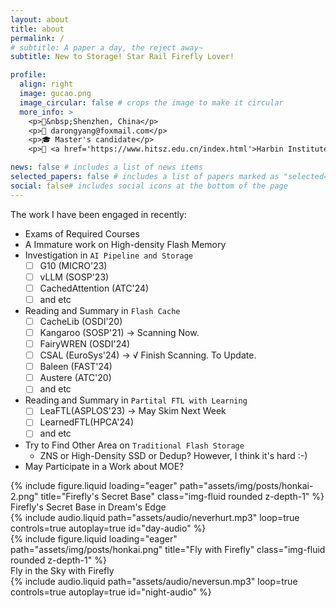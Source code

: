 ```yaml
---
layout: about
title: about
permalink: /
# subtitle: A paper a day, the reject away~
subtitle: New to Storage! Star Rail Firefly Lover!

profile:
  align: right
  image: gucao.png
  image_circular: false # crops the image to make it circular
  more_info: >
    <p>📍&nbsp;Shenzhen, China</p>
    <p>📧 darongyang@foxmail.com</p>
    <p>🎓 Master's candidate</p>
    <p>🏫 <a href='https://www.hitsz.edu.cn/index.html'>Harbin Institute of Technology, Shenzhen</a></p>

news: false # includes a list of news items
selected_papers: false # includes a list of papers marked as "selected={true}"
social: false# includes social icons at the bottom of the page
---
```


The work I have been engaged in recently:

- Exams of Required Courses
- A Immature work on High-density Flash Memory
- Investigation in `AI Pipeline and Storage`
  - [ ] G10 (MICRO'23)
  - [ ] vLLM (SOSP'23)
  - [ ] CachedAttention (ATC'24)
  - [ ] and etc
- Reading and Summary in `Flash Cache`
  - [ ] CacheLib (OSDI'20)
  - [ ] Kangaroo (SOSP'21) -> Scanning Now.
  - [ ] FairyWREN (OSDI'24)
  - [ ] CSAL (EuroSys'24) -> √ Finish Scanning. To Update.
  - [ ] Baleen (FAST'24)
  - [ ] Austere (ATC'20)
  - [ ] and etc
- Reading and Summary in `Partital FTL with Learning`
  - [ ] LeaFTL(ASPLOS'23) -> May Skim Next Week
  - [ ] LearnedFTL(HPCA'24)
  - [ ] and etc
- Try to Find Other Area on `Traditional Flash Storage`
  - ZNS or High-Density SSD or Dedup? However, I think it's hard :-)
- May Participate in a Work about MOE?

<div class="row mt-3 day-content">
    <div class="col-sm mt-3 mt-md-0">
        {% include figure.liquid loading="eager" path="assets/img/posts/honkai-2.png" title="Firefly's Secret Base" class="img-fluid rounded z-depth-1" %}
        <div class="caption">
            Firefly's Secret Base in Dream's Edge
        </div>
    </div>
</div>


<div class="row mt-3 day-content">
    <div class="col-sm mt-3 mt-md-0">
        {% include audio.liquid path="assets/audio/neverhurt.mp3" loop=true controls=true autoplay=true id="day-audio" %}
    </div>
</div>

<div class="row mt-3 night-content">
    <div class="col-sm mt-3 mt-md-0">
        {% include figure.liquid loading="eager" path="assets/img/posts/honkai.png" title="Fly with Firefly" class="img-fluid rounded z-depth-1" %}
        <div class="caption">
            Fly in the Sky with Firefly
        </div>
    </div>
</div>

<div class="row mt-3 night-content">
    <div class="col-sm mt-3 mt-md-0">
        {% include audio.liquid path="assets/audio/neversun.mp3" loop=true controls=true autoplay=true id="night-audio" %}
    </div>
</div>

<!-- <script>
document.addEventListener("DOMContentLoaded", function() {
    const dayAudio = document.getElementById("night-audio");
    const nightAudio = document.getElementById("day-audio");

    // 初始设置，根据系统主题播放对应的音频
    function applyThemeBasedOnSystemPreference() {
        const isDarkMode = window.matchMedia('(prefers-color-scheme: dark)').matches;
        if (isDarkMode) {
            nightAudio.play();
            dayAudio.pause();
        } else {
            dayAudio.play();
            nightAudio.pause();
        }
    }
});
</script> -->